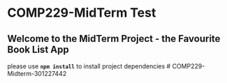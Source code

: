 # COMP229-MidTerm Test

## Welcome to the MidTerm Project - the Favourite Book List App

please use **`npm install`** to install project dependencies
#   C O M P 2 2 9 - M i d t e r m - 3 0 1 2 2 7 4 4 2  
 